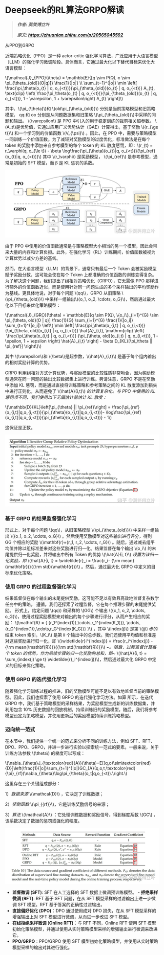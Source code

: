 # Deepseek的RL算法GRPO解读
> _**作者: 莫笑傅立叶**_
> 
> _**原文: https://zhuanlan.zhihu.com/p/20565045592**_

从PPO到GRPO

近端策略优化（PPO）是一种 actor-critic 强化学习算法，广泛应用于大语言模型（LLM）的强化学习微调阶段。具体而言，它通过最大化以下替代目标来优化大语言模型：

\\(\\mathcal{J}\_{PPO}(\\theta) = \\mathbb{E}{\[q \\sim P(Q), o \\sim \\pi\_{\\theta\_{old}}(O|q)\]} \\frac{1}{|o|} \\\\ \\sum\_{t=1}^{|o|} \\min \\left\[ \\frac{\\pi\_\\theta(o\_{t} | q, o\_{<t})}{\\pi\_{\\theta\_{old}}(o\_{t} | q, o\_{<t})} A\_{t}, \\text{clip} \\left( \\frac{\\pi\_\\theta(o\_{t} | q, o\_{<t})}{\\pi\_{\\theta\_{old}}(o\_{t} | q, o\_{<t})}, 1 - \\varepsilon, 1 + \\varepsilon\\right) A\_{t} \\right\]\\)

其中，\\(\\pi\_{\\theta}\\)和 \\(old\\pi\_{\\theta\_{old}}\\) 分别是当前策略模型和旧策略模型， qq 和 oo 分别是从问题数据集和旧策略 \\(\\pi\_{\\theta\_{old}}\\)中采样的问题和输出。 \\(\\varepsilon\\) 是 PPO 中引入的用于稳定训练的裁剪相关超参数。 \\(A\_t\\)是优势值，它通过应用广义优势估计（GAE）计算得出，基于奖励 \\({r\_{\\ge t}}\\) 和一个学习到的价值函数 \\(V\_{\\psi}\\) 。因此，在 PPO 中，需要与策略模型一同训练一个价值函数。为了减轻对奖励模型的过度优化，标准做法是在每个 token 的奖励中添加来自参考模型的每个 token 的 KL 散度惩罚，即：\\(r\_{t} = r\_\\varphi(q, o\_{\\le t}) - \\beta \\log\\frac{\\pi\_{\\theta}(o\_{t}|q, o\_{<t})}{\\pi\_{ref}(o\_{t}|q, o\_{<t})}\\) 其中 \\(r\_\\varphi\\) 是奖励模型， \\(\\pi\_{ref}\\) 是参考模型，通常是初始的 SFT 模型，而 β 是 KL 惩罚的系数。

![](2_Deepseek的RL算法GRPO解读_image.jpg)

由于 PPO 中使用的价值函数通常是与策略模型大小相当的另一个模型，因此会带来大量的内存和计算负担。此外，在强化学习（RL）训练期间，价值函数被视为计算优势以减少方差的基线。

然而，在大语言模型（LLM）的背景下，通常只有最后一个 Token 会被奖励模型赋予奖励分数，这可能会使在每个 Token 上都准确的价值函数的训练变得复杂。为了解决这个问题，我们提出了组相对策略优化（GRPO），它无需像 PPO 那样进行额外的价值函数近似，而是使用针对同一问题生成的多个采样输出的平均奖励作为基线。更具体地说，对于每个问题 \\(qq\\)，GRPO 从旧策略 \\(\\pi\_{\\theta\_{old}}\\) 中采样一组输出\\({o\_1, o\_2, \\cdots, o\_G}\\)，然后通过最大化以下目标来优化策略模型：

\\(\\mathcal{J}\_{GRO}(\\theta) = \\mathbb{E}\[q \\sim P(Q), \\{o\_i\\}\_{i=1}^{G} \\sim \\pi\_{\\theta, old}(O | q)\] \\frac{1}{G} \\sum\_{i=1}^{G} \\frac{1}{|o\_i|} \\sum\_{t=1}^{|o\_i|} \\left\\{ \\min \\left\[ \\frac{\\pi\_\\theta(o\_{i,t} | q, o\_{i,<t})} {\\pi\_{\\theta, old}(o\_{i,t} | q, o\_{i,<t})} \\hat{A}\_{i,t}, \\mathrm{clip} \\left(  \\frac{\\pi\_\\theta(o\_{i,t} | q, o\_{i,<t})} {\\pi\_{\\theta, old}(o\_{i,t} | q, o\_{i,<t})}, 1 - \\epsilon, 1 + \\epsilon \\right) \\hat{A}\_{i,t} \\right\] - \\beta D\_{KL}\[\\pi\_\\theta || \\pi\_{ref}\] \\right\\}\\)

其中 \\(\\varepsilon\\)和 \\(\\beta\\)是超参数，\\(\\hat{A}\_{i,t}\\) 是基于每个组内输出的相对奖励计算的优势。

GRPO 利用组相对方式计算优势，与奖励模型的比较性质非常吻合，因为奖励模型通常在同一问题的输出比较数据集上进行训练。另请注意，GRPO 不是在奖励中添加 KL 惩罚，而是通过直接将训练策略和参考策略之间的 KL 散度添加到损失中进行正则化，从而避免了 \\(\\hat{A}{i,t}\\) _的计算复杂化。与 PPO 中使用的 KL 惩罚项不同，我们使用以下无偏估计器估计 KL 散度：_

\\(\\mathbb{D}{KL}\\left\[\\pi\_{\\theta} || \\pi\_{ref}\\right\] = \\frac{\\pi\_{ref}(o\_{i,t}|q,o\_{i,<t})}{\\pi\_{\\theta}(o\_{i,t}|q,o\_{i,<t})}- \\log\\frac{\\pi\_{ref}(o\_{i,t}|q,o\_{i,<t})}{\\pi\_{\\theta}(o\_{i,t}|q,o\_{i,<t})} - 1\\)

这保证是正数。

![](Deepseek的RL算法GRPO解读_image.jpg)

### 基于 GRPO 的结果监督强化学习

形式上，对于每个问题 \\(qq\\)，从旧策略模型 \\(\\pi\_{\\theta\_{old}}\\) 中采样一组输出 \\({o\_1, o\_2, \\cdots, o\_G}\\) 。然后使用奖励模型对这些输出进行评分，得到 GG 个相应的奖励 \\(\\mathbf{r}={r\_1, r\_2, \\cdots, r\_G}\\) 。随后，通过减去组平均值并除以组标准差来对这些奖励进行归一化。结果监督在每个输出 \\(o\_i\\) 的末尾提供归一化奖励，并将输出中所有 Token 的优势 \\(\\hat{A}{i, t}\\) _设置为该归一化奖励，即_ \\(\\hat{A}{i, t} = \\widetilde{r}\_i = \\frac{r\_i- {\\rm mean}(\\mathbf{r})}{{\\rm std}(\\mathbf{r})}\\) 。然后，通过最大化 GRPO 中定义的目标来优化策略。

### 使用 GRPO 的过程监督强化学习

结果监督仅在每个输出的末尾提供奖励，这可能不足以有效且高效地监督复杂数学任务中的策略。 遵循，我们还探索了过程监督，它在每个推理步骤的末尾提供奖励。 形式上，给定问题 \\(qq\\) 和采样的 \\(GG\\) 个输出 \\({o\_1, o\_2, \\cdots, o\_G}\\)，使用过程奖励模型来对输出的每个步骤进行评分，从而产生相应的奖励： \\(\\mathbf{R} = { {r\_1^{index(1)},\\cdots,r\_1^{index(K\_1)}}, \\cdots, {r\_G^{index(1)},\\cdots,r\_G^{index(K\_G)}} }\\) ，其中 \\(index(j)\\) 是第 \\(jj\\) 步的结束 token 索引，\\(K\_i\\) 是第 ii 个输出中的总步数。我们还使用平均值和标准差对这些奖励进行归一化，即 \\(\\widetilde{r}i^{index(j)} = \\frac{r\_i^{index(j)} - {\\rm mean(\\mathbf{R})}}{{\\rm std(\\mathbf{R})}}\\) _~。随后，过程监督计算每个 token 的优势，作为后续步骤的归一化奖励的总和，即~_ \\(\\hat{A}{i, t} = \\sum\_{index(j) \\ge t} \\widetilde{r}\_i^{index(j)}\\)，然后通过最大化 GRPO 中定义的目标来优化策略。

### 使用 GRPO 的迭代强化学习

随着强化学习训练过程的推进，旧的奖励模型可能不足以有效地监督当前的策略模型。因此，我们也探索了使用 GRPO 的迭代强化学习方法。如算 所示，在迭代 GRPO 中，我们基于策略模型的采样结果，为奖励模型生成新的训练数据集，并利用包含 10% 历史数据的回放机制，持续训练旧的奖励模型。随后，我们将参考模型设定为策略模型，并使用更新后的奖励模型持续训练策略模型。

### 迈向统一范式

在本节中，我们提供一个统一的范式来分析不同的训练方法，例如 SFT、RFT、DPO、PPO、GRPO，并进一步进行实验以探索统一范式的要素。一般来说，关于训练方法参数 \\(\\theta\\) 的梯度可以写成： 

\\(\\nabla\_{\\theta}J\_{\\textcolor{red}{A}}(\\theta)=E\[(q,o)\\sim\\textcolor{red}{D}\]\\left(\\frac{1}{|o|}\\sum\_{t=1}^{|o|}GC\_{A}(q,o,t,\\textcolor{red}{\\pi}\_{rf})\\nabla\_{\\theta}\\log\\pi\_{\\theta}(o\_t|q,o\_{<t}).\\right.\\)

这里存在三个关键组成部分：

1）_数据来源_ \\(\\mathcal{D}\\) ，它决定了训练数据；

2）_奖励函数_ \\(\\pi\_{{rf}}\\)，它是训练奖励信号的来源；

3）_算法_ \\(\\mathcal{A}\\) ：它处理训练数据和奖励信号，得到梯度系数 \\(GC\\) ，该系数决定了数据的惩罚或强化的幅度。

![](1_Deepseek的RL算法GRPO解读_image.jpg)

*   **监督微调 (SFT)**: SFT 在人工选择的 SFT 数据上微调预训练模型。 - **拒绝采样微调 (RFT)**: RFT 基于 SFT 问题，在从 SFT 模型采样的过滤输出上进一步微调 SFT 模型。RFT 基于答案的正确性过滤输出。
*   **直接偏好优化 (DPO)**：DPO 通过使用成对 DPO 损失，在从 SFT 模型采样的增强输出上对 SFT 模型进行微调，从而进一步改进 SFT 模型。
*   **在线拒绝采样微调 (Online RFT)**：与 RFT 不同，Online RFT 使用 SFT 模型初始化策略模型，并通过使用从实时策略模型采样的增强输出进行微调来改进它。
*   **PPO/GRPO**：PPO/GRPO 使用 SFT 模型初始化策略模型，并使用从实时策略模型采样的输出对其进行强化。